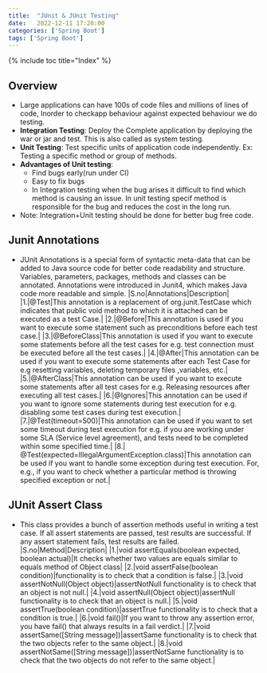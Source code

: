 ```yaml
---
title:  "JUnit & JUnit Testing"
date:   2022-12-11 17:26:00
categories: ['Spring Boot']
tags: ['Spring Boot']
---
```

{% include toc title="Index" %}

## Overview

* Large applications can have 100s of code files and millions of lines of code, Inorder to checkapp behaviour against expected behaviour we do testing.
* **Integration Testing**: Deploy the Complete application by deploying the war or jar and test. This is also called as system testing.
* **Unit Testing**: Test specific units of application code independently. Ex: Testing a specific method or group of methods.
* **Advantages of Unit testing**: 
  * Find bugs early(run under CI)
  * Easy to fix bugs
  * In Integration testing when the bug arises it difficult to find which method is causing an issue. In unit testing specif method is responsible for the bug and reduces the cost in the long run.
* Note: Integration+Unit testing should be done for better bug free code.

## Junit Annotations
* JUnit Annotations is a special form of syntactic meta-data that can be added to Java source code for better code readability and structure. Variables, parameters, packages, methods and classes can be annotated. Annotations were introduced in Junit4, which makes Java code more readable and simple.
|S.no|Annotations|Description|
|1.|@Test|This annotation is a replacement of org.junit.TestCase which indicates that public void method to which it is attached can be executed as a test Case.|
|2.|@Before|This annotation is used if you want to execute some statement such as preconditions before each test case.|
|3.|@BeforeClass|This annotation is used if you want to execute some statements before all the test cases for e.g. test connection must be executed before all the test cases.|
|4.|@After|This annotation can be used if you want to execute some statements after each Test Case for e.g resetting variables, deleting temporary files ,variables, etc.|
|5.|@AfterClass|This annotation can be used if you want to execute some statements after all test cases for e.g. Releasing resources after executing all test cases.|
|6.|@Ignores|This annotation can be used if you want to ignore some statements during test execution for e.g. disabling some test cases during test execution.|
|7.|@Test(timeout=500)|This annotation can be used if you want to set some timeout during test execution for e.g. if you are working under some SLA (Service level agreement), and tests need to be completed within some specified time.|
|8.|	@Test(expected=IllegalArgumentException.class)|This annotation can be used if you want to handle some exception during test execution. For, e.g., if you want to check whether a particular method is throwing specified exception or not.|

## JUnit Assert Class
* This class provides a bunch of assertion methods useful in writing a test case. If all assert statements are passed, test results are successful. If any assert statement fails, test results are failed.
|S.no|Method|Description|
|1.|void assertEquals(boolean expected, boolean actual)|It checks whether two values are equals similar to equals method of Object class|
|2.|void assertFalse(boolean condition)|functionality is to check that a condition is false.| 
|3.|void assertNotNull(Object object)|assertNotNull functionality is to check that an object is not null.|
|4.|void assertNull(Object object)|assertNull functionality is to check that an object is null.|
|5.|void assertTrue(boolean condition)|assertTrue functionality is to check that a condition is true.|
|6.|void fail()|If you want to throw any assertion error, you have fail() that always results in a fail verdict.|
|7.|void assertSame([String message])|assertSame functionality is to check that the two objects refer to the same object.|
|8.|void assertNotSame([String message])|assertNotSame functionality is to check that the two objects do not refer to the same object.|
